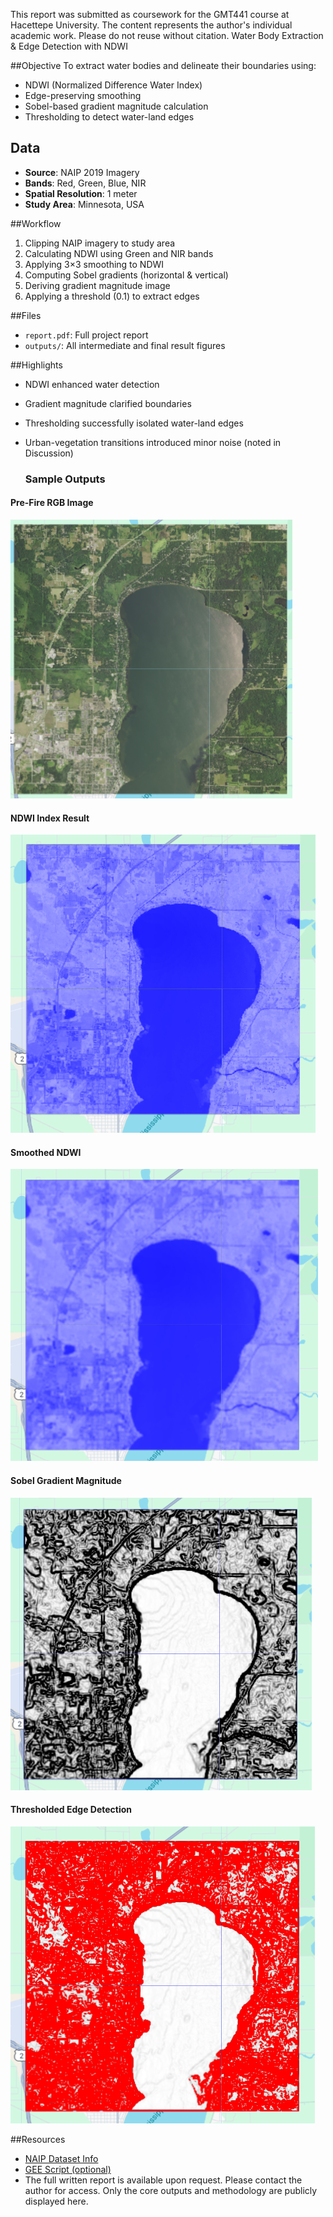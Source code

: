This report was submitted as coursework for the GMT441 course at Hacettepe University.
The content represents the author's individual academic work. Please do not reuse without citation.
Water Body Extraction & Edge Detection with NDWI

##Objective
To extract water bodies and delineate their boundaries using:
- NDWI (Normalized Difference Water Index)
- Edge-preserving smoothing
- Sobel-based gradient magnitude calculation
- Thresholding to detect water-land edges

## Data
- **Source**: NAIP 2019 Imagery
- **Bands**: Red, Green, Blue, NIR
- **Spatial Resolution**: 1 meter
- **Study Area**: Minnesota, USA

##Workflow
1. Clipping NAIP imagery to study area
2. Calculating NDWI using Green and NIR bands
3. Applying 3×3 smoothing to NDWI
4. Computing Sobel gradients (horizontal & vertical)
5. Deriving gradient magnitude image
6. Applying a threshold (0.1) to extract edges

##Files
- `report.pdf`: Full project report
- `outputs/`: All intermediate and final result figures

##Highlights
- NDWI enhanced water detection
- Gradient magnitude clarified boundaries
- Thresholding successfully isolated water-land edges
- Urban-vegetation transitions introduced minor noise (noted in Discussion)

  ### Sample Outputs

#### Pre-Fire RGB Image  
![Pre-Fire](outputs/1.png)

#### NDWI Index Result  
![NDWI](outputs/2.png)

#### Smoothed NDWI  
![Smoothed NDWI](outputs/3.png)

#### Sobel Gradient Magnitude  
![Gradient](outputs/4.png)

#### Thresholded Edge Detection  
![Thresholded](outputs/5.png)


##Resources
- [NAIP Dataset Info](https://developers.google.com/earth-engine/datasets/catalog/USDA_NAIP_DOQQ)
- [GEE Script (optional)](https://code.earthengine.google.com/9529314a6615043f943ce2e28ef77543)
- The full written report is available upon request.
Please contact the author for access. Only the core outputs and methodology are publicly displayed here.
